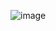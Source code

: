 ![image](https://github.com/mallikaworkspace/newrelic/assets/157710790/5702d6b9-05eb-48c8-8e53-89998585e718)
